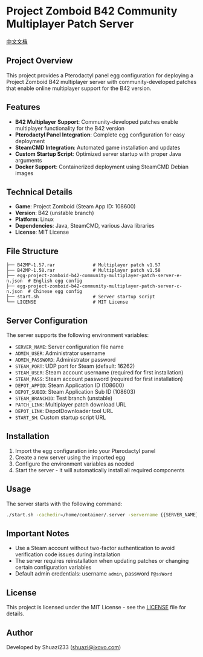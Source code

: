 # Project Zomboid B42 Community Multiplayer Patch Server

[中文文档](README_CN.md)

## Project Overview

This project provides a Pterodactyl panel egg configuration for deploying a Project Zomboid B42 multiplayer server with community-developed patches that enable online multiplayer support for the B42 version.

## Features

- **B42 Multiplayer Support**: Community-developed patches enable multiplayer functionality for the B42 version
- **Pterodactyl Panel Integration**: Complete egg configuration for easy deployment
- **SteamCMD Integration**: Automated game installation and updates
- **Custom Startup Script**: Optimized server startup with proper Java arguments
- **Docker Support**: Containerized deployment using SteamCMD Debian images

## Technical Details

- **Game**: Project Zomboid (Steam App ID: 108600)
- **Version**: B42 (unstable branch)
- **Platform**: Linux
- **Dependencies**: Java, SteamCMD, various Java libraries
- **License**: MIT License

## File Structure

```
├── B42MP-1.57.rar              # Multiplayer patch v1.57
├── B42MP-1.58.rar              # Multiplayer patch v1.58
├── egg-project-zomboid-b42-community-multiplayer-patch-server-e-n.json  # English egg config
├── egg-project-zomboid-b42-community-multiplayer-patch-server-c-n.json  # Chinese egg config
├── start.sh                    # Server startup script
└── LICENSE                     # MIT License
```

## Server Configuration

The server supports the following environment variables:

- `SERVER_NAME`: Server configuration file name
- `ADMIN_USER`: Administrator username
- `ADMIN_PASSWORD`: Administrator password
- `STEAM_PORT`: UDP port for Steam (default: 16262)
- `STEAM_USER`: Steam account username (required for first installation)
- `STEAM_PASS`: Steam account password (required for first installation)
- `DEPOT_APPID`: Steam Application ID (108600)
- `DEPOT_SUBID`: Steam Application Sub ID (108603)
- `STEAM_BRANCHID`: Test branch (unstable)
- `PATCH_LINK`: Multiplayer patch download URL
- `DEPOT_LINK`: DepotDownloader tool URL
- `START_SH`: Custom startup script URL

## Installation

1. Import the egg configuration into your Pterodactyl panel
2. Create a new server using the imported egg
3. Configure the environment variables as needed
4. Start the server - it will automatically install all required components

## Usage

The server starts with the following command:
```bash
./start.sh -cachedir=/home/container/.server -servername {{SERVER_NAME}} -port {{SERVER_PORT}} -udpport {{STEAM_PORT}} -adminusername {{ADMIN_USER}} -adminpassword {{ADMIN_PASSWORD}}
```

## Important Notes

- Use a Steam account without two-factor authentication to avoid verification code issues during installation
- The server requires reinstallation when updating patches or changing certain configuration variables
- Default admin credentials: username `admin`, password `P@ssWord`

## License

This project is licensed under the MIT License - see the [LICENSE](LICENSE) file for details.

## Author

Developed by Shuazi233 (shuazi@ixovo.com)